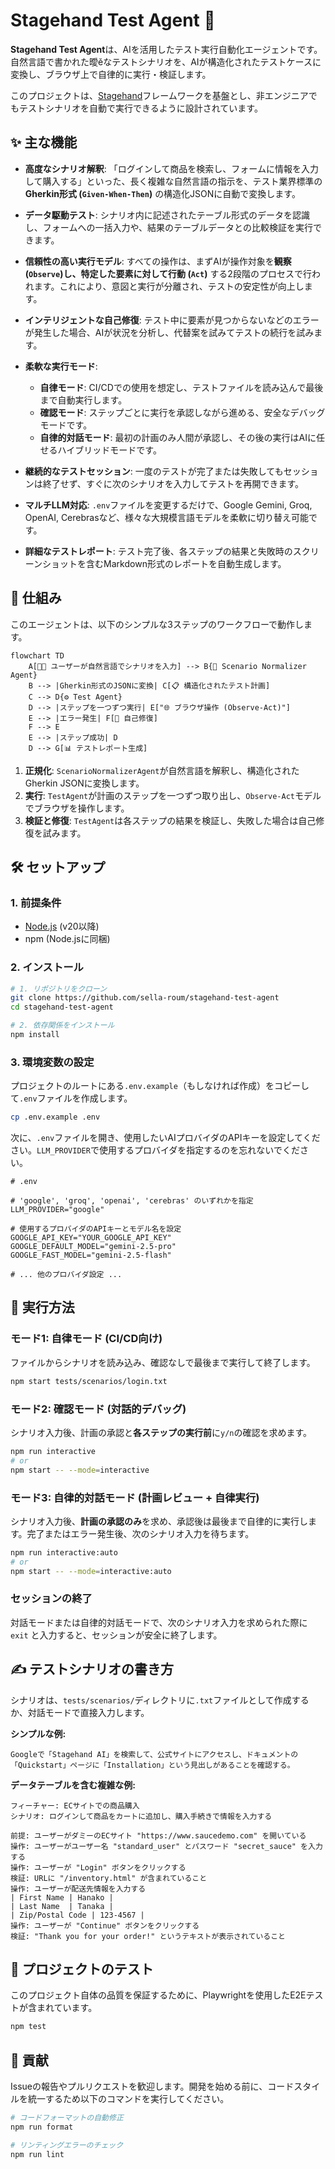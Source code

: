 # Stagehand Test Agent 🚀

**Stagehand Test Agent**は、AIを活用したテスト実行自動化エージェントです。
自然言語で書かれた曖ěなテストシナリオを、AIが構造化されたテストケースに変換し、ブラウザ上で自律的に実行・検証します。

このプロジェクトは、[Stagehand](https://github.com/browserbase/stagehand)フレームワークを基盤とし、非エンジニアでもテストシナリオを自動で実行できるように設計されています。

## ✨ 主な機能

- **高度なシナリオ解釈**: 「ログインして商品を検索し、フォームに情報を入力して購入する」といった、長く複雑な自然言語の指示を、テスト業界標準の**Gherkin形式 (`Given-When-Then`)** の構造化JSONに自動で変換します。

- **データ駆動テスト**: シナリオ内に記述されたテーブル形式のデータを認識し、フォームへの一括入力や、結果のテーブルデータとの比較検証を実行できます。

- **信頼性の高い実行モデル**: すべての操作は、まずAIが操作対象を**観察 (`Observe`)**し、特定した要素に対して**行動 (`Act`)** する2段階のプロセスで行われます。これにより、意図と実行が分離され、テストの安定性が向上します。

- **インテリジェントな自己修復**: テスト中に要素が見つからないなどのエラーが発生した場合、AIが状況を分析し、代替案を試みてテストの続行を試みます。

- **柔軟な実行モード**:
  - **自律モード**: CI/CDでの使用を想定し、テストファイルを読み込んで最後まで自動実行します。
  - **確認モード**: ステップごとに実行を承認しながら進める、安全なデバッグモードです。
  - **自律的対話モード**: 最初の計画のみ人間が承認し、その後の実行はAIに任せるハイブリッドモードです。

- **継続的なテストセッション**: 一度のテストが完了または失敗してもセッションは終了せず、すぐに次のシナリオを入力してテストを再開できます。

- **マルチLLM対応**: `.env`ファイルを変更するだけで、Google Gemini, Groq, OpenAI, Cerebrasなど、様々な大規模言語モデルを柔軟に切り替え可能です。

- **詳細なテストレポート**: テスト完了後、各ステップの結果と失敗時のスクリーンショットを含むMarkdown形式のレポートを自動生成します。

## 🧠 仕組み

このエージェントは、以下のシンプルな3ステップのワークフローで動作します。

```mermaid
flowchart TD
    A[👨‍💻 ユーザーが自然言語でシナリオを入力] --> B{🤖 Scenario Normalizer Agent}
    B --> |Gherkin形式のJSONに変換| C[📋 構造化されたテスト計画]
    C --> D{⚙️ Test Agent}
    D --> |ステップを一つずつ実行| E["🌐 ブラウザ操作 (Observe-Act)"]
    E --> |エラー発生| F[🤔 自己修復]
    F --> E
    E --> |ステップ成功| D
    D --> G[📊 テストレポート生成]
```

1.  **正規化**: `ScenarioNormalizerAgent`が自然言語を解釈し、構造化されたGherkin JSONに変換します。
2.  **実行**: `TestAgent`が計画のステップを一つずつ取り出し、`Observe-Act`モデルでブラウザを操作します。
3.  **検証と修復**: `TestAgent`は各ステップの結果を検証し、失敗した場合は自己修復を試みます。

## 🛠️ セットアップ

### 1. 前提条件

- [Node.js](https://nodejs.org/) (v20以降)
- npm (Node.jsに同梱)

### 2. インストール

```bash
# 1. リポジトリをクローン
git clone https://github.com/sella-roum/stagehand-test-agent
cd stagehand-test-agent

# 2. 依存関係をインストール
npm install
```

### 3. 環境変数の設定

プロジェクトのルートにある`.env.example`（もしなければ作成）をコピーして`.env`ファイルを作成します。

```bash
cp .env.example .env
```

次に、`.env`ファイルを開き、使用したいAIプロバイダのAPIキーを設定してください。`LLM_PROVIDER`で使用するプロバイダを指定するのを忘れないでください。

```.env
# .env

# 'google', 'groq', 'openai', 'cerebras' のいずれかを指定
LLM_PROVIDER="google"

# 使用するプロバイダのAPIキーとモデル名を設定
GOOGLE_API_KEY="YOUR_GOOGLE_API_KEY"
GOOGLE_DEFAULT_MODEL="gemini-2.5-pro"
GOOGLE_FAST_MODEL="gemini-2.5-flash"

# ... 他のプロバイダ設定 ...
```

## 🚀 実行方法

### モード1: 自律モード (CI/CD向け)

ファイルからシナリオを読み込み、確認なしで最後まで実行して終了します。

```bash
npm start tests/scenarios/login.txt
```

### モード2: 確認モード (対話的デバッグ)

シナリオ入力後、計画の承認と**各ステップの実行前**に`y/n`の確認を求めます。

```bash
npm run interactive
# or
npm start -- --mode=interactive
```

### モード3: 自律的対話モード (計画レビュー + 自律実行)

シナリオ入力後、**計画の承認のみ**を求め、承認後は最後まで自律的に実行します。完了またはエラー発生後、次のシナリオ入力を待ちます。

```bash
npm run interactive:auto
# or
npm start -- --mode=interactive:auto
```

### セッションの終了

対話モードまたは自律的対話モードで、次のシナリオ入力を求められた際に `exit` と入力すると、セッションが安全に終了します。

## ✍️ テストシナリオの書き方

シナリオは、`tests/scenarios/`ディレクトリに`.txt`ファイルとして作成するか、対話モードで直接入力します。

**シンプルな例:**

```
Googleで「Stagehand AI」を検索して、公式サイトにアクセスし、ドキュメントの「Quickstart」ページに「Installation」という見出しがあることを確認する。
```

**データテーブルを含む複雑な例:**

```
フィーチャー: ECサイトでの商品購入
シナリオ: ログインして商品をカートに追加し、購入手続きで情報を入力する

前提: ユーザーがダミーのECサイト "https://www.saucedemo.com" を開いている
操作: ユーザーがユーザー名 "standard_user" とパスワード "secret_sauce" を入力する
操作: ユーザーが "Login" ボタンをクリックする
検証: URLに "/inventory.html" が含まれていること
操作: ユーザーが配送先情報を入力する
| First Name | Hanako |
| Last Name  | Tanaka |
| Zip/Postal Code | 123-4567 |
操作: ユーザーが "Continue" ボタンをクリックする
検証: "Thank you for your order!" というテキストが表示されていること
```

## 🧪 プロジェクトのテスト

このプロジェクト自体の品質を保証するために、Playwrightを使用したE2Eテストが含まれています。

```bash
npm test
```

## 🤝 貢献

Issueの報告やプルリクエストを歓迎します。開発を始める前に、コードスタイルを統一するため以下のコマンドを実行してください。

```bash
# コードフォーマットの自動修正
npm run format

# リンティングエラーのチェック
npm run lint
```

